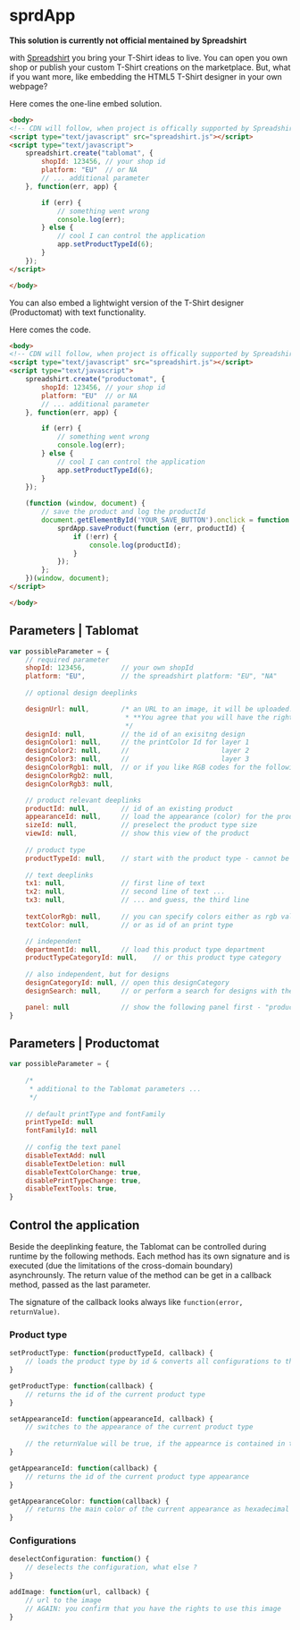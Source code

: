sprdApp
=======

**This solution is currently not official mentained by Spreadshirt**

with [Spreadshirt](http://spreadshirt.net) you bring your T-Shirt ideas to live. You can open you own shop or publish your custom T-Shirt creations on the marketplace. But, what if you want more, like embedding the HTML5 T-Shirt designer in your own webpage?

Here comes the one-line embed solution.

```html
<body>
<!-- CDN will follow, when project is offically supported by Spreadshirt -->
<script type="text/javascript" src="spreadshirt.js"></script>
<script type="text/javascript">
    spreadshirt.create("tablomat", {
        shopId: 123456, // your shop id
        platform: "EU"  // or NA
        // ... additional parameter
    }, function(err, app) {

        if (err) {
            // something went wrong
            console.log(err);
        } else {
            // cool I can control the application
            app.setProductTypeId(6);
        }
    });
</script>

</body>
```
You can also embed a lightwight version of the T-Shirt designer (Productomat) with text functionality.

Here comes the code.

```html
<body>
<!-- CDN will follow, when project is offically supported by Spreadshirt -->
<script type="text/javascript" src="spreadshirt.js"></script>
<script type="text/javascript">
    spreadshirt.create("productomat", {
        shopId: 123456, // your shop id
        platform: "EU"  // or NA
        // ... additional parameter
    }, function(err, app) {

        if (err) {
            // something went wrong
            console.log(err);
        } else {
            // cool I can control the application
            app.setProductTypeId(6);
        }
    });
    
    (function (window, document) {
        // save the product and log the productId 
        document.getElementById('YOUR_SAVE_BUTTON').onclick = function (e) {
            sprdApp.saveProduct(function (err, productId) {
                if (!err) {
                    console.log(productId);
                }
            });
        };
    })(window, document);
</script>

</body>
```


Parameters | Tablomat
---

```js
var possibleParameter = {
    // required parameter
    shopId: 123456,         // your own shopId
    platform: "EU",         // the spreadshirt platform: "EU", "NA"
    
    // optional design deeplinks

    designUrl: null,        /* an URL to an image, it will be uploaded. 
                             * **You agree that you will have the rights to use this image** 
                             */
    designId: null,         // the id of an exisitng design
    designColor1: null,     // the printColor Id for layer 1
    designColor2: null,     //                       layer 2    
    designColor3: null,     //                       layer 3
    designColorRgb1: null,  // or if you like RGB codes for the following layers
    designColorRgb2: null,
    designColorRgb3: null,

    // product relevant deeplinks
    productId: null,        // id of an existing product
    appearanceId: null,     // load the appearance (color) for the product type
    sizeId: null,           // preselect the product type size
    viewId: null,           // show this view of the product 
    
    // product type 
    productTypeId: null,    // start with the product type - cannot be used in combination with productId
    
    // text deeplinks 
    tx1: null,              // first line of text      
    tx2: null,              // second line of text ...
    tx3: null,              // ... and guess, the third line
    
    textColorRgb: null,     // you can specify colors either as rgb value
    textColor: null,        // or as id of an print type

    // independent
    departmentId: null,     // load this product type department
    productTypeCategoryId: null,    // or this product type category
    
    // also independent, but for designs
    designCategoryId: null, // open this designCategory
    designSearch: null,     // or perform a search for designs with the term

    panel: null             // show the following panel first - "productTypes", "designs", "upload", "imageNetwork"
}
```

Parameters | Productomat
---

```js
var possibleParameter = {
    
    /*
     * additional to the Tablomat parameters ...
     */
    
    // default printType and fontFamily
    printTypeId: null
    fontFamilyId: null
    
    // config the text panel
    disableTextAdd: null
    disableTextDeletion: null
    disableTextColorChange: true,
    disablePrintTypeChange: true,
    disableTextTools: true,
}
```

Control the application
---

Beside the deeplinking feature, the Tablomat can be controlled during runtime by the following methods. 
Each method has its own signature and is executed (due the limitations of the cross-domain boundary) asynchrounsly. 
The return value of the method can be get in a callback method, passed as the last parameter. 

The signature of the callback looks always like `function(error, returnValue)`.

### Product type

```js
setProductType: function(productTypeId, callback) {
    // loads the product type by id & converts all configurations to the new product type
}

getProductType: function(callback) {
    // returns the id of the current product type
}

setAppearanceId: function(appearanceId, callback) {
    // switches to the appearance of the current product type
    
    // the returnValue will be true, if the appearnce is contained in the current product type, otherwise it will be false
}

getAppearanceId: function(callback) {
    // returns the id of the current product type appearance
}

getAppearanceColor: function(callback) {
    // returns the main color of the current appearance as hexadecimal rgb value
}
```



### Configurations

```js
deselectConfiguration: function() {
    // deselects the configuration, what else ? 
}

addImage: function(url, callback) {
    // url to the image
    // AGAIN: you confirm that you have the rights to use this image
}
```


